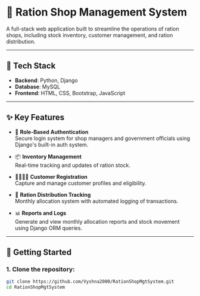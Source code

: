 # 🛒 Ration Shop Management System

A full-stack web application built to streamline the operations of ration shops, including stock inventory, customer management, and ration distribution.

---

## 🔧 Tech Stack

- **Backend**: Python, Django
- **Database**: MySQL
- **Frontend**: HTML, CSS, Bootstrap, JavaScript

---

## ✨ Key Features

- 🔐 **Role-Based Authentication**  
  Secure login system for shop managers and government officials using Django's built-in auth system.

- 📦 **Inventory Management**  
  Real-time tracking and updates of ration stock.

- 👨‍👩‍👧‍👦 **Customer Registration**  
  Capture and manage customer profiles and eligibility.

- 🧾 **Ration Distribution Tracking**  
  Monthly allocation system with automated logging of transactions.

- 📊 **Reports and Logs**  
  Generate and view monthly allocation reports and stock movement using Django ORM queries.

---

## 🚀 Getting Started

### 1. Clone the repository:
```bash
git clone https://github.com/Vyshna2000/RationShopMgtSystem.git
cd RationShopMgtSystem
